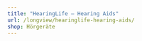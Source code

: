 ```yaml
---
title: "HearingLife – Hearing Aids"
url: /longview/hearinglife-hearing-aids/
shop: Hörgeräte
---
```

